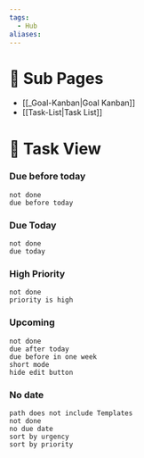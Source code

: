 ```yaml
---
tags:
  - Hub
aliases:
---
```


# 📘 Sub Pages
- [[_Goal-Kanban|Goal Kanban]]
- [[Task-List|Task List]]


# 📑 Task View
### Due before today
```tasks
not done
due before today
```

### Due Today
```tasks
not done
due today
```

### High Priority
```tasks
not done
priority is high
```

### Upcoming
```tasks
not done
due after today
due before in one week
short mode
hide edit button
```

### No date
```tasks
path does not include Templates
not done
no due date
sort by urgency
sort by priority
```
